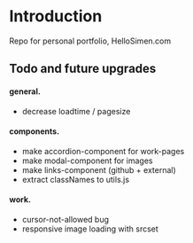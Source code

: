 # Introduction

Repo for personal portfolio, HelloSimen.com

## Todo and future upgrades

#### general.

- decrease loadtime / pagesize

#### components.

- make accordion-component for work-pages
- make modal-component for images
- make links-component (github + external)
- extract classNames to utils.js

#### work.

- cursor-not-allowed bug
- responsive image loading with srcset
